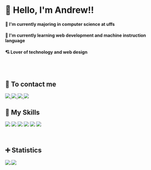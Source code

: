 <!-- <img src="https://raw.githubusercontent.com/MicaelliMedeiros/micaellimedeiros/master/image/computer-illustration.png" min-width="400px" max-width="400px" width="400px" align="right" alt="Computador iuriCode">
 -->

# 🙂 <strong>Hello, I'm Andrew!! </strong>


#### 🎒 I'm currently majoring in computer science at uffs
#### 🌱 I'm currently learning web development and machine instruction language
#### 💘 Lover of technology and web design
<br>
<br>


## 📩 To contact me

<a href="https://www.linkedin.com/in/andrewggabriel/" alt="linkedin" target="_blank">
<img src="https://img.shields.io/badge/LinkedIn-0077B5?style=for-the-badge&logo=linkedin&logoColor=white">
</a>
<a href="https://github.com/Andrewgaabriel" alt="github" target="_blank">
<img src="	https://img.shields.io/badge/GitHub-100000?style=for-the-badge&logo=github&logoColor=white">
</a>
<a href="https://www.instagram.com/andrewgaabriel/?hl=pt-br" alt="instagram" target="_blank">
<img src="https://img.shields.io/badge/Instagram-E4405F?style=for-the-badge&logo=instagram&logoColor=white">
</a>
<a href="mailto:andrew.gabrielgomes@gmail.com?subject=HiThere">
<img src="https://img.shields.io/badge/Gmail-D14836?style=for-the-badge&logo=gmail&logoColor=white">
</a>

<br>


## 🚀 My Skills

[<img src="https://img.shields.io/badge/C-00599C?style=for-the-badge&logo=c&logoColor=white"/>](https://www.learn-c.org/)
[<img src="https://img.shields.io/badge/HTML5-E34F26?style=for-the-badge&logo=html5&logoColor=white"/>](https://html.com/)
<img src="https://img.shields.io/badge/CSS3-1572B6?style=for-the-badge&logo=css3&logoColor=white"/>
<img src="https://img.shields.io/badge/JavaScript-323330?style=for-the-badge&logo=javascript&logoColor=F7DF1E"/>
<img src="https://img.shields.io/badge/Java-ED8B00?style=for-the-badge&logo=java&logoColor=white"/>
<img src="https://img.shields.io/badge/Python-3776AB?style=for-the-badge&logo=python&logoColor=white"/>





<br>

## ➕ Statistics

<a href="https://github.com/Andrewgaabriel/github-readme-stats">
  <img align="center" src="https://github-readme-stats.vercel.app/api?username=Andrewgaabriel&count_private=true&show_icons=true&hide_border=true&theme=synthwave&border_radius=25&include_all_commits=true&bg_color=30,460645,ff5450&text_color=ffffff" />
</a>
<a href="https://github.com/Andrewgaabriel/github-readme-stats">
  <img align="center" src="https://github-readme-stats.vercel.app/api/top-langs/?username=Andrewgaabriel&layout=compact&theme=synthwave&hide_border=true&border_radius=25&bg_color=30,460645,ff5450&text_color=ffffff&card_width=400" />
</a>

<br>

